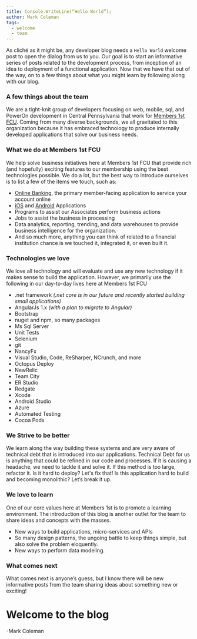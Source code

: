 ```yaml
---
title: Console.WriteLine(“Hello World”);
author: Mark Coleman
tags:
  - welcome
  - team
---
```

As cliché as it might be, any developer blog needs a `Hello World` welcome post to open the dialog from us to you.  Our goal is to start an informative series of posts related to the development process, from inception of an idea to deployment of a functional application.  Now that we have that out of the way, on to a few things about what you might learn by following along with our blog.

### A few things about the team

We are a tight-knit group of developers focusing on web, mobile, sql, and PowerOn development in Central Pennsylvania that work for [Members 1st FCU](https://www.members1st.org).  Coming from many diverse backgrounds, we all gravitated to this organization because it has embraced technology to produce internally developed applications that solve our business needs.

### What we do at Members 1st FCU

We help solve business initiatives here at Members 1st FCU that provide rich (and hopefully) exciting features to our membership using the best technologies possible.  We do a lot, but the best way to introduce ourselves is to list a few of the items we touch, such as:

- [Online Banking](http://myonline.members1st.org), the primary member-facing application to service your account online
- [iOS](https://itunes.apple.com/us/app/m1fcu/id485825862?mt=8) and [Android](https://play.google.com/store/apps/details?id=org.members1st.mobile&hl=en) Applications
- Programs to assist our Associates perform business actions
- Jobs to assist the business in processing
- Data analytics, reporting, trending, and data warehouses to provide business intelligence for the organization.
- And so much more, anything you can think of related to a financial institution chance is we touched it, integrated it, or even built it.

### Technologies we love

We love all technology and will evaluate and use any new technology if it makes sense to build the application.  However, we primarily use the following in our day-to-day lives here at Members 1st FCU

- .net framework *(.net core is in our future and recently started building small applications)*
- AngularJs 1.x *(with a plan to migrate to Angular)*
- Bootstrap
- nuget and npm, so many packages
- Ms Sql Server
- Unit Tests
- Selenium
- git
- NancyFx
- Visual Studio, Code, ReSharper, NCrunch, and more
- Octopus Deploy
- NewRelic
- Team City
- ER Studio
- Redgate
- Xcode
- Android Studio
- Azure
- Automated Testing
- Cocoa Pods

### We Strive to be better

We learn along the way building these systems and are very aware of technical debt that is introduced into our applications.  Technical Debt for us is anything that could be refined in our code and processes.  If it is causing a headache, we need to tackle it and solve it.  If this method is too large, refactor it.  Is it hard to deploy? Let's fix that!  Is this application hard to build and becoming monolithic? Let’s break it up.

### We love to learn

One of our core values here at Members 1st is to promote a learning environment.  The introduction of this blog is another outlet for the team to share ideas and concepts with the masses.

- New ways to build applications, micro-services and APIs
- So many design patterns, the ungoing battle to keep things simple, but also solve the problem eloquently.
- New ways to perform data modeling.

### What comes next

What comes next is anyone’s guess, but I know there will be new informative posts from the team sharing ideas about something new or exciting!

# Welcome to the blog

-Mark Coleman
